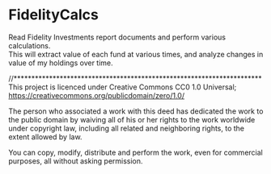 # FidelityCalcs

Read Fidelity Investments report documents and perform various calculations.  
This will extract value of each fund at various times, and
analyze changes in value of my holdings over time.

//**********************************************************************  
This project is licenced under Creative Commons CC0 1.0 Universal;  
https://creativecommons.org/publicdomain/zero/1.0/

The person who associated a work with this deed has dedicated the work to the
public domain by waiving all of his or her rights to the work worldwide under
copyright law, including all related and neighboring rights, to the extent
allowed by law.

You can copy, modify, distribute and perform the work, even for commercial
purposes, all without asking permission. 

